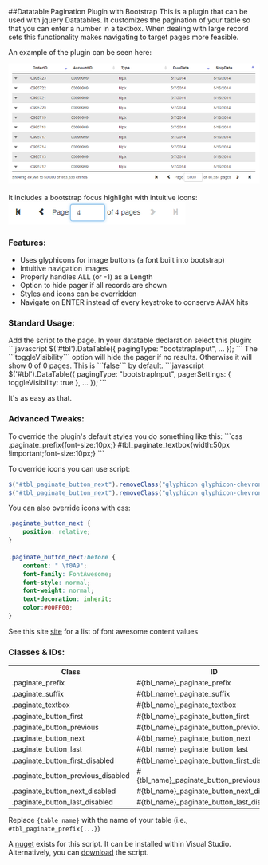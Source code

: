 ##Datatable Pagination Plugin with Bootstrap
This is a plugin that can be used with jquery Datatables.  It customizes the pagination of your table so that you can enter a number in a textbox.  When dealing with large record sets this functionality makes navigating to target pages more feasible.

An example of the plugin can be seen here:
<div><img src="/resources/screenshotC.png" alt="Full Datatable Screenshot" /></div>

<br />
It includes a bootstrap focus highlight with intuitive icons:
<br />
<div><img src="/resources/screenshotB.png" alt="Pager Screenshot" /></div>

<h3>Features:</h3>
<ul>
<li>Uses glyphicons for image buttons (a font built into bootstrap)</li>
<li>Intuitive navigation images</li>
<li>Properly handles  ALL (or -1) as a Length</li>
<li>Option to hide pager if all records are shown</li>
<li>Styles and icons can be overridden</li>
<li>Navigate on ENTER instead of every keystroke to conserve AJAX hits</li>
</ul>

<h3>Standard Usage:</h3>
Add the script to the page.  In your datatable declaration select this plugin:
```javascript
$('#tbl').DataTable({
	pagingType: "bootstrapInput",
	...
});
```
The ```toggleVisibility``` option will hide the pager if no results.  Otherwise it will show 0 of 0 pages.  This is ```false``` by default.
```javascript
$('#tbl').DataTable({
	pagingType: "bootstrapInput",
	pagerSettings: {
	   toggleVisibility: true
	},
	...
});
```

It's as easy as that.

<h3>Advanced Tweaks:</h3>
To override the plugin's default styles you do something like this:
```css
.paginate_prefix{font-size:10px;}
 #tbl_paginate_textbox{width:50px !important;font-size:10px;}
```

To override icons you can use script:
```javascript
$("#tbl_paginate_button_next").removeClass("glyphicon glyphicon-chevron-right").addClass("glyphicon glyphicon-arrow-right");
$("#tbl_paginate_button_next").removeClass("glyphicon glyphicon-chevron-right").addClass("fa fa-arrow-right");  //font-awesome
```

You can also override icons with css:

```css
.paginate_button_next {
	position: relative;
}

.paginate_button_next:before {
	content: " \f0A9";
	font-family: FontAwesome;
	font-style: normal;
	font-weight: normal;
	text-decoration: inherit;
	color:#00FF00;
}
```
See this site <a href="http://astronautweb.co/snippet/font-awesome/">site</a> for a list of font awesome content values


<h3>Classes & IDs:</h3>
<table>
<tr>
<th>Class</th>
<th>ID</th>
</tr>
<tr>
<td>.paginate_prefix</td>
<td>#{tbl_name}_paginate_prefix</td>
</tr>
<tr>
<td>.paginate_suffix</td>
<td>#{tbl_name}_paginate_suffix</td>
</tr>
<tr>
<td>.paginate_textbox</td>
<td>#{tbl_name}_paginate_textbox</td>
</tr>
<tr>
<td>.paginate_button_first</td>
<td>#{tbl_name}_paginate_button_first</td>
</tr>
<tr>
<td>.paginate_button_previous</td>
<td>#{tbl_name}_paginate_button_previous</td>
</tr>
<tr>
<td>.paginate_button_next</td>
<td>#{tbl_name}_paginate_button_next</td>
</tr>
<tr>
<td>.paginate_button_last</td>
<td>#{tbl_name}_paginate_button_last</td>
</tr>
<tr>
<td>.paginate_button_first_disabled</td>
<td>#{tbl_name}_paginate_button_first_disabled</td>
</tr>
<tr>
<td>.paginate_button_previous_disabled</td>
<td>#{tbl_name}_paginate_button_previous_disabled</td>
</tr>
<tr>
<td>.paginate_button_next_disabled</td>
<td>#{tbl_name}_paginate_button_next_disabled</td>
</tr>
<tr>
<td>.paginate_button_last_disabled</td>
<td>#{tbl_name}_paginate_button_last_disabled</td>
</tr>
</table>

Replace ```{table_name}``` with the name of your table (i.e., ```#tbl_paginate_prefix{...}```)

A <a href="https://www.nuget.org/packages/DatatablePaginateBoostrap/">nuget</a> exists for this script. It can be installed within Visual Studio. Alternatively, you can <a href="/resources/dtBootstrapInputPaginate.zip?raw=true">download</a> the script.